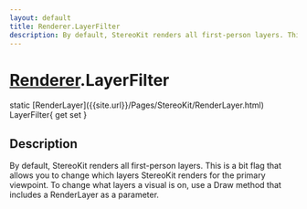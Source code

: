 ```yaml
---
layout: default
title: Renderer.LayerFilter
description: By default, StereoKit renders all first-person layers. This is a bit flag that allows you to change which layers StereoKit renders for the primary viewpoint. To change what layers a visual is on, use a Draw method that includes a RenderLayer as a parameter.
---
```

# [Renderer]({{site.url}}/Pages/StereoKit/Renderer.html).LayerFilter

<div class='signature' markdown='1'>
static [RenderLayer]({{site.url}}/Pages/StereoKit/RenderLayer.html) LayerFilter{ get set }
</div>

## Description
By default, StereoKit renders all first-person layers.
This is a bit flag that allows you to change which layers StereoKit
renders for the primary viewpoint. To change what layers a visual
is on, use a Draw method that includes a RenderLayer as a
parameter.

